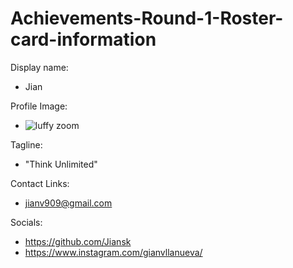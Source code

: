 # Achievements-Round-1-Roster-card-information
Display name:
* Jian 

Profile Image:

* ![luffy zoom](https://user-images.githubusercontent.com/113375154/206622848-f298210e-d070-4607-8d51-d9973ac616e7.png)

Tagline: 
* "Think Unlimited"

Contact Links:
* jianv909@gmail.com

Socials:
* https://github.com/Jiansk
* https://www.instagram.com/gianvllanueva/
